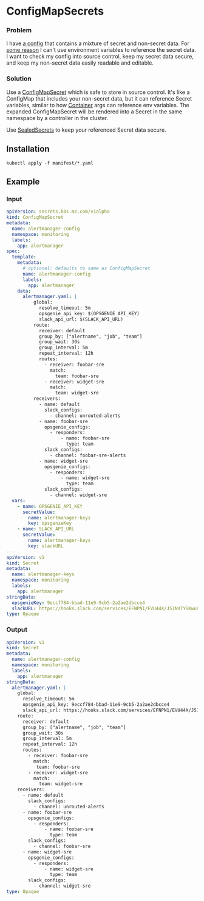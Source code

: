 # ConfigMapSecrets

### Problem
I have [a config](https://prometheus.io/docs/alerting/configuration/) that contains a mixture
of secret and non-secret data. For [some reason](https://github.com/prometheus/alertmanager/issues/504)
I can't use environment variables to reference the secret data. I want to check my config
into source control, keep my secret data secure, and keep my non-secret data easily
readable and editable.

### Solution
Use a [ConfigMapSecret](docs/api.md) which is safe to store in source control. It's like a
ConfigMap that includes your non-secret data, but it can reference Secret variables, similar to how
[Container](https://kubernetes.io/docs/reference/generated/kubernetes-api/v1.15/#container-v1-core)
args can reference env variables. The expanded ConfigMapSecret will be rendered into a Secret
in the same namespace by a controller in the cluster. 

Use [SealedSecrets](https://github.com/bitnami-labs/sealed-secrets) to keep your referenced
Secret data secure.

## Installation

```
kubectl apply -f manifest/*.yaml
```

## Example

### Input
```yaml
apiVersion: secrets.k8s.mz.com/v1alpha
kind: ConfigMapSecret
metadata:
  name: alertmanager-config
  namespace: monitoring
  labels:
    app: alertmanager
spec:
  template:
    metadata:
      # optional: defaults to same as ConfigMapSecret
      name: alertmanager-config
      labels:
        app: alertmanager
    data:
      alertmanager.yaml: |
          global:
            resolve_timeout: 5m
            opsgenie_api_key: $(OPSGENIE_API_KEY)
            slack_api_url: $(SLACK_API_URL)
          route:
            receiver: default
            group_by: ["alertname", "job", "team"]
            group_wait: 30s
            group_interval: 5m
            repeat_interval: 12h
            routes:
              - receiver: foobar-sre
                match:
                  team: foobar-sre
              - receiver: widget-sre
                match:
                  team: widget-sre
          receivers:
            - name: default
              slack_configs:
                - channel: unrouted-alerts
            - name: foobar-sre
              opsgenie_configs:
                - responders:
                    - name: foobar-sre
                      type: team
              slack_configs:
                - channel: foobar-sre-alerts
            - name: widget-sre
              opsgenie_configs:
                - responders:
                    - name: widget-sre
                      type: team
              slack_configs:
                - channel: widget-sre
  vars:
    - name: OPSGENIE_API_KEY
      secretValue:
        name: alertmanager-keys
        key: opsgenieKey
    - name: SLACK_API_URL
      secretValue:
        name: alertmanager-keys
        key: slackURL
---
apiVersion: v1
kind: Secret
metadata:
  name: alertmanager-keys
  namespace: monitoring
  labels:
    app: alertmanager
stringData:
  opsgenieKey: 9eccf784-bbad-11e9-9cb5-2a2ae2dbcce4
  slackURL: https://hooks.slack.com/services/EFNPN1/EVU44X/J51NVTYSKwuPtCz3
type: Opaque
```

### Output
```yaml
apiVersion: v1
kind: Secret
metadata:
  name: alertmanager-config
  namespace: monitoring
  labels:
    app: alertmanager
stringData:
  alertmanager.yaml: |
    global:
      resolve_timeout: 5m
      opsgenie_api_key: 9eccf784-bbad-11e9-9cb5-2a2ae2dbcce4
      slack_api_url: https://hooks.slack.com/services/EFNPN1/EVU44X/J51NVTYSKwuPtCz3
    route:
      receiver: default
      group_by: ["alertname", "job", "team"]
      group_wait: 30s
      group_interval: 5m
      repeat_interval: 12h
      routes:
        - receiver: foobar-sre
          match:
           team: foobar-sre
        - receiver: widget-sre
          match:
            team: widget-sre
    receivers:
      - name: default
        slack_configs:
          - channel: unrouted-alerts
      - name: foobar-sre
        opsgenie_configs:
          - responders:
              - name: foobar-sre
                type: team
        slack_configs:
          - channel: foobar-sre
      - name: widget-sre
        opsgenie_configs:
          - responders:
              - name: widget-sre
                type: team
        slack_configs:
          - channel: widget-sre
type: Opaque
```
